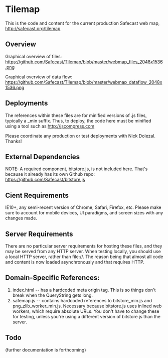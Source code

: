 # Tilemap

This is the code and content for the current production Safecast web map, http://safecast.org/tilemap


## Overview

Graphical overview of files:
https://github.com/Safecast/Tilemap/blob/master/webmap_files_2048x1536.png


Graphical overview of data flow:
https://github.com/Safecast/Tilemap/blob/master/webmap_dataflow_2048x1536.png


## Deployments

The references within these files are for minified versions of .js files, typically a _min suffix.  Thus, to deploy, the code here must be minified using a tool such as http://jscompress.com


Please coordinate any production or test deployments with Nick Dolezal.  Thanks!


## External Dependencies

NOTE: A required component, bitstore.js, is not included here.  That's because it already has its own Github repo: https://github.com/Safecast/bitstore.js


## Cient Requirements

IE10+, any semi-recent version of Chrome, Safari, Firefox, etc.  Please make sure to account for mobile devices, UI paradigms, and screen sizes with any changes made.


## Server Requirements

There are no particular server requirements for hosting these files, and they may be served from any HTTP server.  When testing locally, you should use a local HTTP server, rather than file://.  The reason being that almost all code and content is now loaded asynchronously and that requires HTTP.


## Domain-Specific References:
1. index.html -- has a hardcoded meta origin tag.  This is so things don't break when the QueryString gets long.
2. safemap.js -- contains hardcoded references to bitstore_min.js and png_zlib_worker_min.js.  Necessary because bitstore.js uses inlined web workers, which require absolute URLs.  You don't have to change these for testing, unless you're using a different version of bitstore.js than the server.


## Todo

(further documentation is forthcoming)

